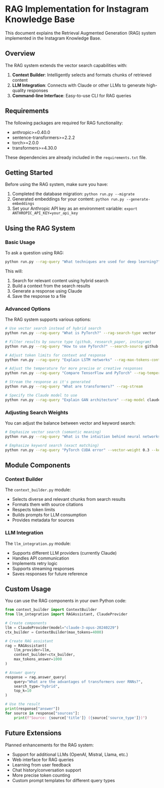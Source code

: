 # RAG Implementation for Instagram Knowledge Base

This document explains the Retrieval Augmented Generation (RAG) system implemented in the Instagram Knowledge Base.

## Overview

The RAG system extends the vector search capabilities with:

1. **Context Builder**: Intelligently selects and formats chunks of retrieved content
2. **LLM Integration**: Connects with Claude or other LLMs to generate high-quality responses
3. **Command-line Interface**: Easy-to-use CLI for RAG queries

## Requirements

The following packages are required for RAG functionality:
- anthropic>=0.40.0
- sentence-transformers>=2.2.2
- torch>=2.0.0
- transformers>=4.30.0

These dependencies are already included in the `requirements.txt` file.

## Getting Started

Before using the RAG system, make sure you have:

1. Completed the database migration: `python run.py --migrate`
2. Generated embeddings for your content: `python run.py --generate-embeddings`
3. Set your Anthropic API key as an environment variable: `export ANTHROPIC_API_KEY=your_api_key`

## Using the RAG System

### Basic Usage

To ask a question using RAG:

```bash
python run.py --rag-query "What techniques are used for deep learning?"
```

This will:
1. Search for relevant content using hybrid search
2. Build a context from the search results
3. Generate a response using Claude
4. Save the response to a file

### Advanced Options

The RAG system supports various options:

```bash
# Use vector search instead of hybrid search
python run.py --rag-query "What is PyTorch?" --rag-search-type vector

# Filter results by source type (github, research_paper, instagram)
python run.py --rag-query "How to use PyTorch?" --search-source github

# Adjust token limits for context and response
python run.py --rag-query "Explain LSTM networks" --rag-max-tokens-context 6000 --rag-max-tokens-answer 2000

# Adjust the temperature for more precise or creative responses
python run.py --rag-query "Compare TensorFlow and PyTorch" --rag-temperature 0.7

# Stream the response as it's generated
python run.py --rag-query "What are transformers?" --rag-stream

# Specify the Claude model to use
python run.py --rag-query "Explain GAN architecture" --rag-model claude-3-sonnet-20240229
```

### Adjusting Search Weights

You can adjust the balance between vector and keyword search:

```bash
# Emphasize vector search (semantic meaning)
python run.py --rag-query "What is the intuition behind neural networks?" --vector-weight 0.8 --keyword-weight 0.2

# Emphasize keyword search (exact matching)
python run.py --rag-query "PyTorch CUDA error" --vector-weight 0.3 --keyword-weight 0.7
```

## Module Components

### Context Builder

The `context_builder.py` module:
- Selects diverse and relevant chunks from search results
- Formats them with source citations
- Respects token limits
- Builds prompts for LLM consumption
- Provides metadata for sources

### LLM Integration

The `llm_integration.py` module:
- Supports different LLM providers (currently Claude)
- Handles API communication
- Implements retry logic
- Supports streaming responses
- Saves responses for future reference

## Custom Usage

You can use the RAG components in your own Python code:

```python
from context_builder import ContextBuilder
from llm_integration import RAGAssistant, ClaudeProvider

# Create components
llm = ClaudeProvider(model="claude-3-opus-20240229")
ctx_builder = ContextBuilder(max_tokens=4000)

# Create RAG assistant
rag = RAGAssistant(
    llm_provider=llm,
    context_builder=ctx_builder,
    max_tokens_answer=1000
)

# Answer query
response = rag.answer_query(
    query="What are the advantages of transformers over RNNs?",
    search_type="hybrid",
    top_k=10
)

# Use the result
print(response["answer"])
for source in response["sources"]:
    print(f"Source: {source['title']} ({source['source_type']})")
```

## Future Extensions

Planned enhancements for the RAG system:
- Support for additional LLMs (OpenAI, Mistral, Llama, etc.)
- Web interface for RAG queries
- Learning from user feedback
- Chat history/conversation support
- More precise token counting
- Custom prompt templates for different query types 